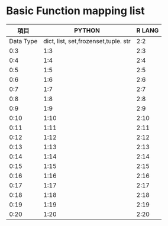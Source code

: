# Basic Function mapping list

| 項目 |PYTHON | R LANG |
| --- | --- | ---|
| Data Type | dict, list, set,frozenset,tuple. str   | 2:2 |
| 0:3 | 1:3 | 2:3 |
| 0:4 | 1:4 | 2:4 |
| 0:5 | 1:5 | 2:5 |
| 0:6 | 1:6 | 2:6 |
| 0:7 | 1:7 | 2:7 |
| 0:8 | 1:8 | 2:8 |
| 0:9 | 1:9 | 2:9 |
| 0:10 | 1:10 | 2:10 |
| 0:11 | 1:11 | 2:11 |
| 0:12 | 1:12 | 2:12 |
| 0:13 | 1:13 | 2:13 |
| 0:14 | 1:14 | 2:14 |
| 0:15 | 1:15 | 2:15 |
| 0:16 | 1:16 | 2:16 |
| 0:17 | 1:17 | 2:17 |
| 0:18 | 1:18 | 2:18 |
| 0:19 | 1:19 | 2:19 |
| 0:20 | 1:20 | 2:20 |
